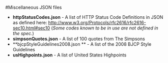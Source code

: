 #Miscellaneous JSON files

* **httpStatusCodes.json** - A list of HTTP Status Code Definitions in JSON as defined here: <http://www.w3.org/Protocols/rfc2616/rfc2616-sec10.html#sec10> (*Some codes known to be in use are not defined in the spec.*)
* **simpsonQuotes.json** - A list of 100 quotes from The Simpsons
* **bjcpStyleGuidelines2008.json ** - A list of the 2008 BJCP Style Guidelines
* **usHighpoints.json** - A list of United States Highpoints